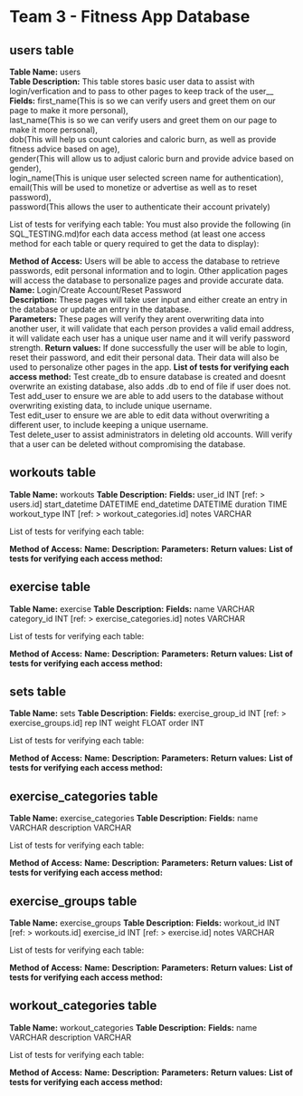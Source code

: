 # Team 3 - Fitness App Database

## users table

__Table Name:__ users  
__Table Description:__ This table stores basic user data to assist with login/verfication and to pass to other pages to keep track of the user__  
__Fields:__ first_name(This is so we can verify users and greet them on our page to make it more personal),  
last_name(This is so we can verify users and greet them on our page to make it more personal),  
dob(This will help us count calories and caloric burn, as well as provide fitness advice based on age),  
gender(This will allow us to adjust caloric burn and provide advice based on gender),  
login_name(This is unique user selected screen name for authentication),  
email(This will be used to monetize or advertise as well as to reset password),  
password(This allows the user to authenticate their account privately)  

List of tests for verifying each table:
You must also provide the following (in SQL_TESTING.md)for each data access method (at least one access method for each table or query required to get the data to display):

__Method of Access:__ Users will be able to access the database to retrieve passwords, edit personal information and to login. Other application pages will access the database to personalize pages and provide accurate data.  
__Name:__ Login/Create Account/Reset Password  
__Description:__ These pages will take user input and either create an entry in the database or update an entry in the database.  
__Parameters:__ These pages will verify they arent overwriting data into another user, it will validate that each person provides a valid email address, it will validate each user has a unique user name and it will verify password strength.
__Return values:__ If done successfully the user will be able to login, reset their password, and edit their personal data.  Their data will also be used to personalize other pages in the app.
__List of tests for verifying each access method:__ Test create_db to ensure database is created and doesnt overwrite an existing database, also adds .db to end of file if user does not.  
Test add_user to ensure we are able to add users to the database without overwriting existing data, to include unique username.  
Test edit_user to ensure we are able to edit data without overwriting a different user, to include keeping a unique username.  
Test delete_user to assist administrators in deleting old accounts. Will verify that a user can be deleted without compromising the database.  
                
                
## workouts table

__Table Name:__ workouts
__Table Description:__
__Fields:__
  user_id INT [ref: > users.id]
  start_datetime DATETIME
  end_datetime DATETIME
  duration TIME
  workout_type INT [ref: > workout_categories.id]
  notes VARCHAR

List of tests for verifying each table:

__Method of Access:__ 
__Name:__ 
__Description:__
__Parameters:__
__Return values:__
__List of tests for verifying each access method:__

## exercise table

__Table Name:__ exercise
__Table Description:__
__Fields:__
  name VARCHAR
  category_id INT [ref: > exercise_categories.id]
  notes VARCHAR

List of tests for verifying each table:

__Method of Access:__ 
__Name:__ 
__Description:__
__Parameters:__
__Return values:__
__List of tests for verifying each access method:__

## sets table

__Table Name:__ sets
__Table Description:__
__Fields:__
  exercise_group_id INT [ref: > exercise_groups.id]
  rep INT
  weight FLOAT
  order INT

List of tests for verifying each table:

__Method of Access:__ 
__Name:__ 
__Description:__
__Parameters:__
__Return values:__
__List of tests for verifying each access method:__

## exercise_categories table

__Table Name:__ exercise_categories
__Table Description:__
__Fields:__
  name VARCHAR
  description VARCHAR

List of tests for verifying each table:

__Method of Access:__ 
__Name:__ 
__Description:__
__Parameters:__
__Return values:__
__List of tests for verifying each access method:__

## exercise_groups table

__Table Name:__ exercise_groups
__Table Description:__
__Fields:__
  workout_id INT [ref: > workouts.id]
  exercise_id INT [ref: > exercise.id]
  notes VARCHAR

List of tests for verifying each table:

__Method of Access:__ 
__Name:__ 
__Description:__
__Parameters:__
__Return values:__
__List of tests for verifying each access method:__

## workout_categories table

__Table Name:__ workout_categories
__Table Description:__
__Fields:__
  name VARCHAR
  description VARCHAR

List of tests for verifying each table:

__Method of Access:__ 
__Name:__ 
__Description:__
__Parameters:__
__Return values:__
__List of tests for verifying each access method:__
